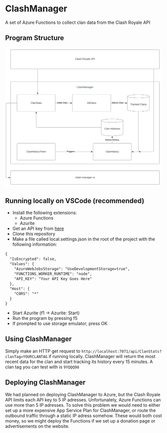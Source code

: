 # ClashManager
A set of Azure Functions to collect clan data from the Clash Royale API

## Program Structure

![Chart](./chart.svg)

## Running locally on VSCode (recommended)
- Install the following extensions:
    - Azure Functions
    - Azurite
- Get an API key from [here](https://developer.clashroyale.com/)
- Clone this repository
- Make a file called local.settings.json in the root of the project with the following information:
```
{
  "IsEncrypted": false,
  "Values": {
    "AzureWebJobsStorage": "UseDevelopmentStorage=true",
    "FUNCTIONS_WORKER_RUNTIME": "node",
    "API_KEY": "Your API Key Goes Here"
  },
  "Host": {
    "CORS": "*"
  }
}
```
- Start Azurite (f1 -> Azurite: Start)
- Run the program by pressing f5
- If prompted to use storage emulator, press OK

## Using ClashManager
Simply make an HTTP get request to `http://localhost:7071/api/ClanStats?clanTag=YOURCLANTAG` if running locally. ClashManager will return the most recent data for the clan and start tracking its history every 15 minutes. A clan tag you can test with is `9YQQQ98`

## Deploying ClashManager
We had planned on deploying ClashManager to Azure, but the Clash Royale API limits each API key to 5 IP adresses. Unfortunately, Azure Functions can use more than 5 IP adresses. To solve this problem we would need to either set up a more expensive App Service Plan for ClashManager, or route the outbound traffic through a static IP adress somehow. These would both cost money, so we might deploy the Functions if we set up a donation page or advertisements on the website.
